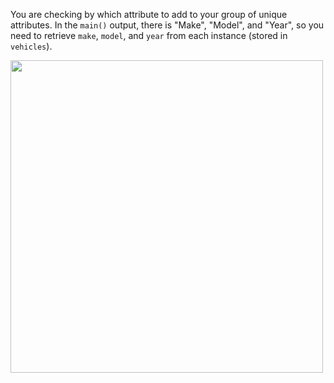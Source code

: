 
<!--title={Calling Instance Variables}-->

<!--badges={Python:30,Software Engineering:6}-->

<!-- concepts={Instance Variable vs. Class Variable} -->

You are checking by which attribute to add to your group of unique attributes. In the `main()` output, there is "Make", "Model", and "Year", so you need to retrieve `make`, `model`, and `year` from each instance (stored in `vehicles`).

<img src="https://di-uploads-pod8.dealerinspire.com/boardwalkacura/uploads/2019/01/car-lot.jpg" width=500>

